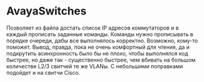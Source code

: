 # AvayaSwitches
Позволяет из файла достать список IP адресов коммутаторов и в каждый прописать заданные команды. Команды нужно прописывать в порядке очереди,
дабы все выполнялось корректно.
Возможно, кому-то поможет. Вывод, правда, пока не очень комфортный для чтения, да и подкрутить асинхронность было бы не плохо, чтобы выполнялся код быстрее,
но даже так - существенно быстрее, чем вбивать на большом количестве L2/3 свитчей те же VLANы.
С небольшими поправками подойдет и на свитчи Cisco.

